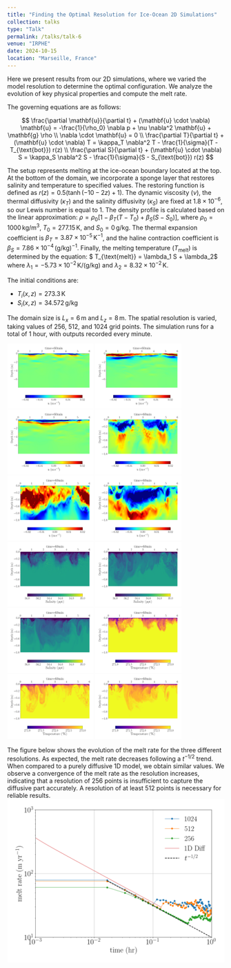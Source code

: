 ```yaml
---
title: "Finding the Optimal Resolution for Ice-Ocean 2D Simulations"
collection: talks
type: "Talk"
permalink: /talks/talk-6
venue: "IRPHE"
date: 2024-10-15
location: "Marseille, France"
---
```


Here we present results from our 2D simulations, where we varied the model resolution to determine the optimal configuration. We analyze the evolution of key physical properties and compute the melt rate.

The governing equations are as follows:

$$
\frac{\partial \mathbf{u}}{\partial t} + (\mathbf{u} \cdot \nabla) \mathbf{u} = -\frac{1}{\rho_0} \nabla p + \nu \nabla^2 \mathbf{u} + \mathbf{g} \rho \\
\nabla \cdot \mathbf{u} = 0 \\
\frac{\partial T}{\partial t} + (\mathbf{u} \cdot \nabla) T = \kappa_T \nabla^2 T - \frac{1}{\sigma}(T - T_{\text{bot}}) r(z) \\
\frac{\partial S}{\partial t} + (\mathbf{u} \cdot \nabla) S = \kappa_S \nabla^2 S - \frac{1}{\sigma}(S - S_{\text{bot}}) r(z)
$$

The setup represents melting at the ice-ocean boundary located at the top. At the bottom of the domain, we incorporate a sponge layer that restores salinity and temperature to specified values. The restoring function is defined as $r(z) = 0.5 \left( \tanh(-10 - 2z) + 1 \right)$. The dynamic viscosity ($\nu$), the thermal diffusivity ($\kappa_T$) and the salinity diffusivity ($\kappa_S$) are fixed at $1.8 \times 10^{-6}$, so our Lewis number is equal to 1. The density profile is calculated based on the linear approximation: $\rho = \rho_0 \left[ 1 - \beta_T (T - T_0) + \beta_S (S - S_0) \right]$, where $\rho_0 = 1000 \, \text{kg/m}^3$, $T_0 = 277.15 \, \text{K}$, and $S_0 = 0 \, \text{g/kg}$. The thermal expansion coefficient is $\beta_T = 3.87 \times 10^{-5} \, \text{K}^{-1}$, and the haline contraction coefficient is $\beta_S = 7.86 \times 10^{-4} \, \text{(g/kg)}^{-1}$. Finally, the melting temperature ($T_{\text{melt}}$) is determined by the equation: $ T_{\text{melt}} = \lambda_1 S + \lambda_2$ where $\lambda_1 = -5.73 \times 10^{-2} \, \text{K/(g/kg)}$ and $\lambda_2 = 8.32 \times 10^{-2} \, \text{K}$.

The initial conditions are:

- $T_i(x, z) = 273.3 \, \text{K}$
- $S_i(x, z) = 34.572 \, \text{g/kg}$

The domain size is $L_x = 6 \, \text{m}$ and $L_z = 8 \, \text{m}$. The spatial resolution is varied, taking values of 256, 512, and 1024 grid points. The simulation runs for a total of 1 hour, with outputs recorded every minute.

<img src="/images/2D/velocity_le1_256.png" width="200">
<img src="/images/2D/velocity_le1_512.png" width="200">
<img src="/images/2D/velocity_le1_1024.png" width="200">


<img src="/images/2D/velocityzoom_le1_256.png" width="200">
<img src="/images/2D/velocityzoom_le1_512.png" width="200">
<img src="/images/2D/velocityzoom_le1_1024.png" width="200">


<img src="/images/2D/salinityzoom_le1_256.png" width="200">
<img src="/images/2D/salinityzoom_le1_512.png" width="200">
<img src="/images/2D/salinityzoom_le1_1024.png" width="200">

<img src="/images/2D/temperaturezoom_le1_256.png" width="200">
<img src="/images/2D/temperaturezoom_le1_512.png" width="200">
<img src="/images/2D/temperaturezoom_le1_1024.png" width="200">


The figure below shows the evolution of the melt rate for the three different resolutions. As expected, the melt rate decreases following a $t^{-1/2}$ trend. When compared to a purely diffusive 1D model, we obtain similar values. We observe a convergence of the melt rate as the resolution increases, indicating that a resolution of 256 points is insufficient to capture the diffusive part accurately. A resolution of at least 512 points is necessary for reliable results.
<img src="/images/2D/meltrate_T_Le1_LM.png" width="700">







